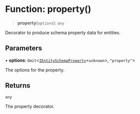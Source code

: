 # Function: property()

> **property**(`options`): `any`

Decorator to produce schema property data for entities.

## Parameters

• **options**: `Omit`\<[`IEntitySchemaProperty`](../interfaces/IEntitySchemaProperty.md)\<`unknown`\>, `"property"`\>

The options for the property.

## Returns

`any`

The property decorator.
